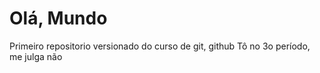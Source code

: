 # Olá, Mundo
 Primeiro repositorio versionado do curso de git, github
 Tô no 3o período, me julga não 
